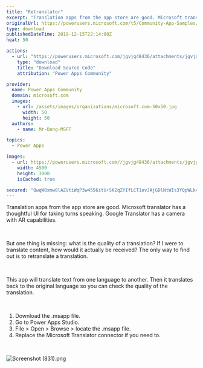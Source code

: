 ```yaml
---
title: "Retranslator"
excerpt: "Translation apps from the app store are good. Microsoft translator has a thoughtful UI for taking turns speaking. Google Translator has a camera with"
originalUrl: https://powerusers.microsoft.com/t5/Community-App-Samples/Retranslator/td-p/426863
type: download
publishedDateTime: 2019-12-15T22:14:00Z
heat: 50

actions:
  - url: "https://powerusers.microsoft.com/jgvjg48436/attachments/jgvjg48436/AppFeedbackGallery/358/3/Retranslator%20(1).msapp"
    type: "download"
    title: "Download Source Code"
    attribution: "Power Apps Community"

provider:
  name: Power Apps Community
  domain: microsoft.com
  images:
    - url: /assets/images/organizations/microsoft.com-50x50.jpg
      width: 50
      height: 50
  authors:
    - name: Mr-Dang-MSFT

topics:
  - Power Apps

images:
  - url: https://powerusers.microsoft.com//jgvjg48436/attachments/jgvjg48436/AppFeedbackGallery/358/1/Screenshot%20(831).png
    width: 4500
    height: 3000
    isCached: true

secured: "QwqW8xmw8lAZVtiWqP3w4556itU+SK2qZYIfLCT1ovJAjGDlNtWIs3YQpWLkv6Q8HHfh9teXRge0a6VfqCe5XmYet1ifKUqQUnizgnL1dVfaqtCENSEiXXAQTWrT0IVSlK4hjVPyhttXRgAHVmY3ARFcTlwuSXaC/wI0cNvhVL6l1yvRLCJLxOf3zL9/GNmtXnRrogESyBcNLdj/njxAhb+1ZixCa44W438PC7/OpwiszwEiQmatc5ShccnhivbJgXino0vnMprPA8/V/wI0rGXlFUP5cumzfoq7q0vtszxXPqqkEcR/rAG+qEGrD7fSAxwS+RSTfRW0WR3WRjXfDSDJQicUli+DFnvbgfWThCAbdtmLEneTPZ6gPjCl3wj3hnDB6XLvvX0yEj714QZPhKdEqjc/SWKdOY5wZVxDI5CeBqUBF19L/rLiObK9lynI;Y8gNF6sOo6mIinp/dN80cg=="
---
```

<p>Translation apps from the app store are good. Microsoft translator has a thoughtful UI for taking turns speaking. Google Translator has a camera with AR capabilities.</p>
<p>&nbsp;</p>
<p>But one thing is missing: what is the quality of a translation? If I were to translate content, how would it actually be received? The only way to find out is to retranslate a translation.</p>
<p>&nbsp;</p>
<p>This app will translate text from one language to another. Then it translates back to the original language so you can check the quality of the translation.</p>
<p>&nbsp;</p>
<ol>
<li>Download the .msapp file.</li>
<li>Go to Power Apps Studio.</li>
<li>File &gt; Open &gt; Browse &gt; locate the .msapp file.</li>
<li>Replace the Microsoft Translator connector if you need to.</li>
</ol>
<p>&nbsp;</p>
<p><span class="lia-inline-image-display-wrapper lia-image-align-center" image-alt="Screenshot (831).png" style="width: 999px;"><img src="https://powerusers.microsoft.com/t5/image/serverpage/image-id/105144i80AA355C9D3109E2/image-size/large?v=1.0&amp;px=999" title="Screenshot (831).png" alt="Screenshot (831).png" li-image-url="https://powerusers.microsoft.com/t5/image/serverpage/image-id/105144i80AA355C9D3109E2?v=1.0" li-image-display-id="'105144i80AA355C9D3109E2'" li-message-uid="'426863'" li-messages-message-image="true" li-bindable="" class="lia-media-image" tabindex="0" li-bypass-lightbox-when-linked="true" li-use-hover-links="false"></span></p>
<p>&nbsp;</p>

